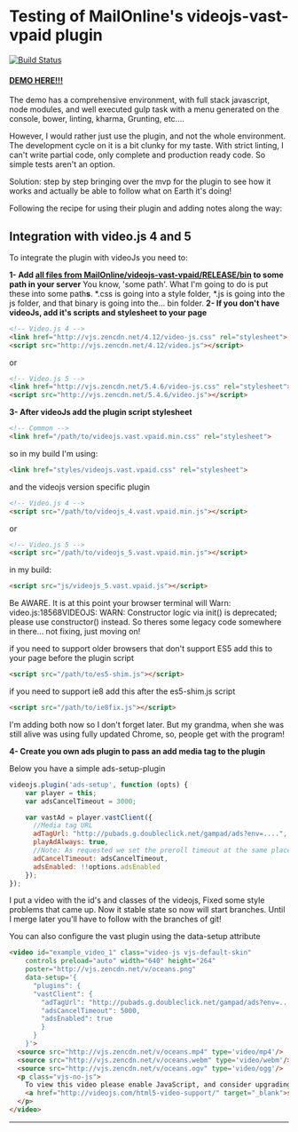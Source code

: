 # Testing of MailOnline's videojs-vast-vpaid plugin
[![Build Status](https://travis-ci.org/MailOnline/videojs-vast-vpaid.svg?branch=master)](https://travis-ci.org/MailOnline/videojs-vast-vpaid)
#### [DEMO HERE!!!](http://mailonline.github.io/videojs-vast-vpaid)
                       
The demo has a comprehensive environment, with full stack javascript, node modules, and well executed gulp task with a menu generated on the console, bower, linting, kharma, Grunting, etc....

However, I would rather just use the plugin, and not the whole environment.  The development cycle on it is a bit clunky for my taste.  With strict linting, I can't write partial code, only complete and production ready code.  So simple tests aren't an option.  

Solution: step by step bringing over the mvp for the plugin to see how it works and actually be able to follow what on Earth it's doing!

Following the recipe for using their plugin and adding notes along the way:

## Integration with video.js 4 and 5
To integrate the plugin with videoJs you need to:

**1- Add [all files from MailOnline/videojs-vast-vpaid/RELEASE/bin](https://github.com/MailOnline/videojs-vast-vpaid/tree/RELEASE/bin) to some path in your server**
You know, 'some path'.  What I'm going to do is put these into some path**s**.  *.css is going into a style folder, *.js is going into the js folder, and that binary is going into the... bin folder.
**2- If you don't have videoJs, add it's scripts and stylesheet to your page**
```html
<!-- Video.js 4 -->
<link href="http://vjs.zencdn.net/4.12/video-js.css" rel="stylesheet">
<script src="http://vjs.zencdn.net/4.12/video.js"></script>
```
or
```html
<!-- Video.js 5 -->
<link href="http://vjs.zencdn.net/5.4.6/video-js.css" rel="stylesheet">
<script src="http://vjs.zencdn.net/5.4.6/video.js"></script>
```

**3- After videoJs add the plugin script stylesheet**
```html
<!-- Common -->
<link href="/path/to/videojs.vast.vpaid.min.css" rel="stylesheet">
```
so in my build I'm using:
```html
<link href="styles/videojs.vast.vpaid.css" rel="stylesheet">
```

and the videojs version specific plugin
```html
<!-- Video.js 4 -->
<script src="/path/to/videojs_4.vast.vpaid.min.js"></script>
```
or
```html
<!-- Video.js 5 -->
<script src="/path/to/videojs_5.vast.vpaid.min.js"></script>
```
in my build:
```html
<script src="js/videojs_5.vast.vpaid.js"></script>
```
Be AWARE.  It is at this point your browser terminal will Warn:
video.js:18568VIDEOJS: WARN: Constructor logic via init() is deprecated; please use constructor() instead.  So theres some legacy code somewhere in there... not fixing, just moving on!

if you need to support older browsers that don't support ES5 add this to your page before the plugin script
```html
<script src="/path/to/es5-shim.js"></script>
```
if you need to support ie8 add this after the es5-shim.js script
```html
<script src="/path/to/ie8fix.js"></script>
```
I'm adding both now so I don't forget later.  But my grandma, when she was still alive was using fully updated Chrome, so, people get with the program!

**4- Create you own ads plugin to pass an add media tag to the plugin**

Below you have a simple ads-setup-plugin

```javascript
videojs.plugin('ads-setup', function (opts) {
    var player = this;
    var adsCancelTimeout = 3000;

    var vastAd = player.vastClient({
      //Media tag URL
      adTagUrl: "http://pubads.g.doubleclick.net/gampad/ads?env=....",
      playAdAlways: true,
      //Note: As requested we set the preroll timeout at the same place than the adsCancelTimeout
      adCancelTimeout: adsCancelTimeout,
      adsEnabled: !!options.adsEnabled
    });
});
```
I put a video with the id's and classes of the videojs, Fixed some style problems that came up.  Now it stable state so now will start branches.  Until I merge later you'll have to follow with the branches of git!

You can also configure the vast plugin using the data-setup attribute

```html
<video id="example_video_1" class="video-js vjs-default-skin"
    controls preload="auto" width="640" height="264"
    poster="http://vjs.zencdn.net/v/oceans.png"
    data-setup='{
      "plugins": {
      "vastClient": {
        "adTagUrl": "http://pubads.g.doubleclick.net/gampad/ads?env=....",
        "adsCancelTimeout": 5000,
        "adsEnabled": true
        }
      }
    }'>
  <source src="http://vjs.zencdn.net/v/oceans.mp4" type='video/mp4'/>
  <source src="http://vjs.zencdn.net/v/oceans.webm" type='video/webm'/>
  <source src="http://vjs.zencdn.net/v/oceans.ogv" type='video/ogg'/>
  <p class="vjs-no-js">
    To view this video please enable JavaScript, and consider upgrading to a web browser that
    <a href="http://videojs.com/html5-video-support/" target="_blank">supports HTML5 video</a>
  </p>
</video>
```

---